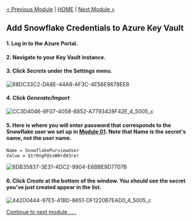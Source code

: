 [< Previous Module](../modules/module02.md) | [HOME](../README.md) | [Next Module >](../modules/module04.md)

## Add Snowflake Credentials to Azure Key Vault

#### 1. Log in to the Azure Portal.

#### 2. Navigate to your Key Vault instance.

#### 3. Click _Secrets_ under the Settings menu.

![88DC33C2-DA8E-44A8-AF3C-4E56E9678EE8](https://user-images.githubusercontent.com/83224172/144637634-ffe80dd7-bb95-41b4-8dd6-e24bcd7cff27.png)

#### 4. Click _Generate/Import_

![CC3D4046-8F07-4058-8852-A7793428F42E_4_5005_c](https://user-images.githubusercontent.com/83224172/144637952-896d3eb9-35c1-4582-9efd-4b0807fe2dd4.jpeg)

#### 5. Here is where you will enter password that corresponds to the Snowflake user we set up in [Module 01](../modules/module01.md). Note that Name is the secret's name, not the user name.

```
Name = SnowflakePurviewUser
Value = $tr0ngP@ssW0rdH3re!
```

![6DB35837-3E31-4DC2-9904-E6BBE9D7707B](https://user-images.githubusercontent.com/83224172/144641681-4ef6551d-4e9d-4614-ae67-f94fec21f6f8.png)


#### 6. Click _Create_ at the bottom of the window. You should see the secret you've just created appear in the list.

![442D0444-97E5-41BD-8651-DF1220B7EAD0_4_5005_c](https://user-images.githubusercontent.com/83224172/144641838-71a0be70-d0b7-44d0-966d-4627713542b0.jpeg)



[Continue to next module . . .](../modules/module04.md)
